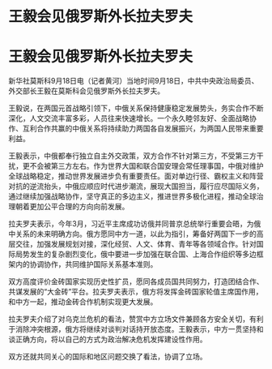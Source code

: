 # 王毅会见俄罗斯外长拉夫罗夫

# 王毅会见俄罗斯外长拉夫罗夫

新华社莫斯科9月18日电（记者黄河）当地时间9月18日，中共中央政治局委员、外交部长王毅在莫斯科会见俄罗斯外长拉夫罗夫。

王毅说，在两国元首战略引领下，中俄关系保持健康稳定发展势头，务实合作不断深化，人文交流丰富多彩，人员往来快速增长。一个永久睦邻友好、全面战略协作、互利合作共赢的中俄关系将持续助力两国各自发展振兴，为两国人民带来重要利益。

王毅表示，中俄都奉行独立自主外交政策，双方合作不针对第三方，不受第三方干扰，更不会被第三方左右。作为世界大国和联合国安理会常任理事国，中俄对维护全球战略稳定，推动世界发展进步负有重要责任。面对单边行径、霸权主义和阵营对抗的逆流抬头，中俄应顺应时代进步潮流，展现大国担当，履行应尽国际义务，通过继续加强战略协作，坚守真正的多边主义，推进世界多极化进程，推动全球治理朝着更加公平合理的方向向前发展。

拉夫罗夫表示，今年3月，习近平主席成功访俄并同普京总统举行重要会晤，为俄中关系的未来明确方向。俄方愿同中方一道，以此为指引，筹备好两国下一步的高层交往，加强发展规划对接，深化经贸、人文、体育、青年等各领域合作。针对国际局势发生的复杂剧烈变化，俄中要进一步加强在联合国、上海合作组织等多边框架内的协调协作，共同维护国际关系基本准则。

双方高度评价金砖国家实现历史性扩员，愿同各成员国共同努力，打造团结合作、共谋发展的“大金砖”平台。拉夫罗夫表示，俄方将发挥金砖国家轮值主席国作用，和中方一起，推动金砖合作机制实现更大发展。

拉夫罗夫介绍了对乌克兰危机的看法，赞赏中方立场文件兼顾各方安全关切，有利于消除冲突根源，俄方将继续对谈判对话持开放态度。王毅表示，中方一贯坚持和谈正确方向，将以自己的方式为政治解决危机发挥建设性作用。

双方还就共同关心的国际和地区问题交换了看法，协调了立场。

